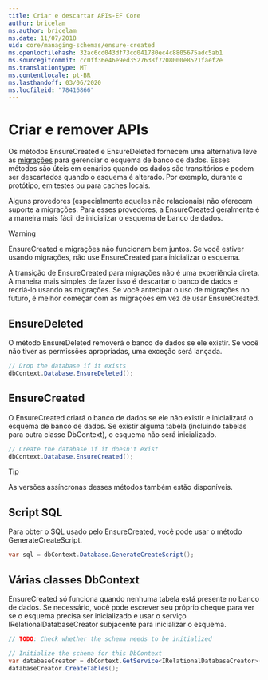 ```yaml
---
title: Criar e descartar APIs-EF Core
author: bricelam
ms.author: bricelam
ms.date: 11/07/2018
uid: core/managing-schemas/ensure-created
ms.openlocfilehash: 32ac6cd043df73cd041780ec4c8805675adc5ab1
ms.sourcegitcommit: cc0ff36e46e9ed3527638f7208000e8521faef2e
ms.translationtype: MT
ms.contentlocale: pt-BR
ms.lasthandoff: 03/06/2020
ms.locfileid: "78416866"
---
```

# <a name="create-and-drop-apis"></a>Criar e remover APIs

Os métodos EnsureCreated e EnsureDeleted fornecem uma alternativa leve às [migrações](migrations/index.md) para gerenciar o esquema de banco de dados. Esses métodos são úteis em cenários quando os dados são transitórios e podem ser descartados quando o esquema é alterado. Por exemplo, durante o protótipo, em testes ou para caches locais.

Alguns provedores (especialmente aqueles não relacionais) não oferecem suporte a migrações. Para esses provedores, a EnsureCreated geralmente é a maneira mais fácil de inicializar o esquema de banco de dados.

> [!WARNING]
> EnsureCreated e migrações não funcionam bem juntos. Se você estiver usando migrações, não use EnsureCreated para inicializar o esquema.

A transição de EnsureCreated para migrações não é uma experiência direta. A maneira mais simples de fazer isso é descartar o banco de dados e recriá-lo usando as migrações. Se você antecipar o uso de migrações no futuro, é melhor começar com as migrações em vez de usar EnsureCreated.

## <a name="ensuredeleted"></a>EnsureDeleted

O método EnsureDeleted removerá o banco de dados se ele existir. Se você não tiver as permissões apropriadas, uma exceção será lançada.

``` csharp
// Drop the database if it exists
dbContext.Database.EnsureDeleted();
```

## <a name="ensurecreated"></a>EnsureCreated

O EnsureCreated criará o banco de dados se ele não existir e inicializará o esquema de banco de dados. Se existir alguma tabela (incluindo tabelas para outra classe DbContext), o esquema não será inicializado.

``` csharp
// Create the database if it doesn't exist
dbContext.Database.EnsureCreated();
```

> [!TIP]
> As versões assíncronas desses métodos também estão disponíveis.

## <a name="sql-script"></a>Script SQL

Para obter o SQL usado pelo EnsureCreated, você pode usar o método GenerateCreateScript.

``` csharp
var sql = dbContext.Database.GenerateCreateScript();
```

## <a name="multiple-dbcontext-classes"></a>Várias classes DbContext

EnsureCreated só funciona quando nenhuma tabela está presente no banco de dados. Se necessário, você pode escrever seu próprio cheque para ver se o esquema precisa ser inicializado e usar o serviço IRelationalDatabaseCreator subjacente para inicializar o esquema.

``` csharp
// TODO: Check whether the schema needs to be initialized

// Initialize the schema for this DbContext
var databaseCreator = dbContext.GetService<IRelationalDatabaseCreator>();
databaseCreator.CreateTables();
```
